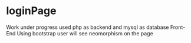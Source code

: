 # loginPage
Work under progress used php as backend and mysql as database
Front-End Using bootstrap
user will see neomorphism on the page 
